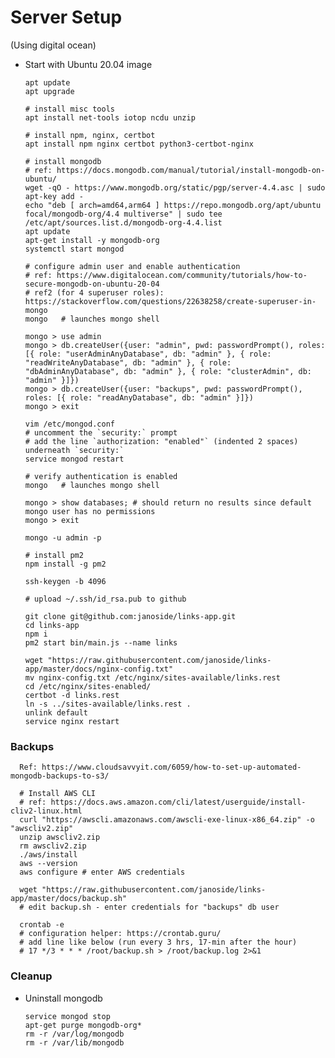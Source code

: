 # Server Setup

(Using digital ocean)

* Start with Ubuntu 20.04 image

	  apt update
	  apt upgrade
	  
	  # install misc tools
	  apt install net-tools iotop ncdu unzip
	  
	  # install npm, nginx, certbot
	  apt install npm nginx certbot python3-certbot-nginx
	  
	  # install mongodb
	  # ref: https://docs.mongodb.com/manual/tutorial/install-mongodb-on-ubuntu/
	  wget -qO - https://www.mongodb.org/static/pgp/server-4.4.asc | sudo apt-key add -
	  echo "deb [ arch=amd64,arm64 ] https://repo.mongodb.org/apt/ubuntu focal/mongodb-org/4.4 multiverse" | sudo tee /etc/apt/sources.list.d/mongodb-org-4.4.list
	  apt update
	  apt-get install -y mongodb-org
	  systemctl start mongod
	  
	  # configure admin user and enable authentication
	  # ref: https://www.digitalocean.com/community/tutorials/how-to-secure-mongodb-on-ubuntu-20-04
	  # ref2 (for 4 superuser roles): https://stackoverflow.com/questions/22638258/create-superuser-in-mongo
	  mongo   # launches mongo shell
	  
	  mongo > use admin
	  mongo > db.createUser({user: "admin", pwd: passwordPrompt(), roles: [{ role: "userAdminAnyDatabase", db: "admin" }, { role: "readWriteAnyDatabase", db: "admin" }, { role: "dbAdminAnyDatabase", db: "admin" }, { role: "clusterAdmin", db: "admin" }]})
	  mongo > db.createUser({user: "backups", pwd: passwordPrompt(), roles: [{ role: "readAnyDatabase", db: "admin" }]})
	  mongo > exit
	  
	  vim /etc/mongod.conf
	  # uncomment the `security:` prompt
	  # add the line `authorization: "enabled"` (indented 2 spaces) underneath `security:`
	  service mongod restart
	  
	  # verify authentication is enabled
	  mongo   # launches mongo shell
	  
	  mongo > show databases; # should return no results since default mongo user has no permissions
	  mongo > exit
	  
	  mongo -u admin -p
	  
	  # install pm2
	  npm install -g pm2
	  
	  ssh-keygen -b 4096
	  
	  # upload ~/.ssh/id_rsa.pub to github
	  
	  git clone git@github.com:janoside/links-app.git
	  cd links-app
	  npm i
	  pm2 start bin/main.js --name links
	  
	  wget "https://raw.githubusercontent.com/janoside/links-app/master/docs/nginx-config.txt"
	  mv nginx-config.txt /etc/nginx/sites-available/links.rest
	  cd /etc/nginx/sites-enabled/
	  certbot -d links.rest
	  ln -s ../sites-available/links.rest .
	  unlink default
	  service nginx restart
	  
### Backups

	  Ref: https://www.cloudsavvyit.com/6059/how-to-set-up-automated-mongodb-backups-to-s3/
	  
	  # Install AWS CLI
	  # ref: https://docs.aws.amazon.com/cli/latest/userguide/install-cliv2-linux.html
	  curl "https://awscli.amazonaws.com/awscli-exe-linux-x86_64.zip" -o "awscliv2.zip"
	  unzip awscliv2.zip
	  rm awscliv2.zip
	  ./aws/install
	  aws --version
	  aws configure # enter AWS credentials
	  
	  wget "https://raw.githubusercontent.com/janoside/links-app/master/docs/backup.sh"
	  # edit backup.sh - enter credentials for "backups" db user
	  
	  crontab -e
	  # configuration helper: https://crontab.guru/
	  # add line like below (run every 3 hrs, 17-min after the hour)
	  # 17 */3 * * * /root/backup.sh > /root/backup.log 2>&1


### Cleanup

* Uninstall mongodb

      service mongod stop
	  apt-get purge mongodb-org*
	  rm -r /var/log/mongodb
	  rm -r /var/lib/mongodb
